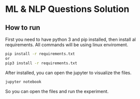 # ML & NLP Questions Solution



## How to run

First you need to have python 3 and pip installed, then install al requirements. All commands will be using linux enviroment.

```bash
pip install -r requirements.txt
or
pip3 install -r requirements.txt
```
After installed, you can open the jupyter to visualize the files.
```bash
jupyter notebook
```

So you can open the files and run the experiment.
